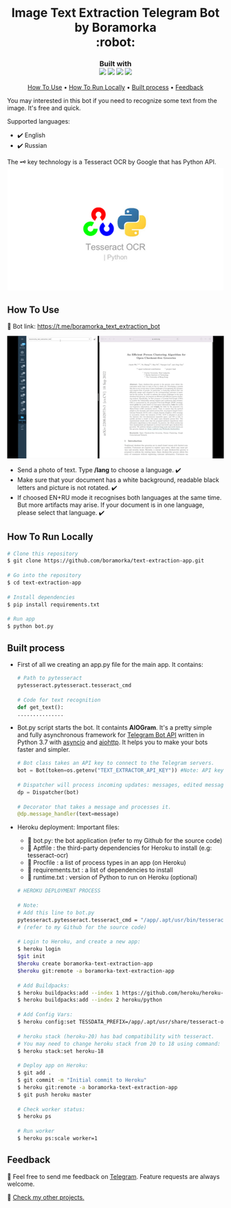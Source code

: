 <h1 align="center">
  <br>
 Image Text Extraction Telegram Bot by Boramorka <br>
 :robot:
</h1>


<h3 align="center">
  Built with
  <br>
    <img src="https://img.shields.io/badge/python-3670A0?style=for-the-badge&logo=python&logoColor=ffdd54" width="100">
    <img src="https://img.shields.io/badge/heroku-%23430098.svg?style=for-the-badge&logo=heroku&logoColor=white" width="100">
    <img src="https://img.shields.io/badge/Telegram-2CA5E0?style=for-the-badge&logo=telegram&logoColor=white" width="119">
    <img src="https://img.shields.io/badge/github-%23121011.svg?style=for-the-badge&logo=github&logoColor=green" width="100">
</h3>

<p align="center">
  <a href="#how-to-use">How To Use</a> •
  <a href="#how-to-run-locally">How To Run Locally</a> •
  <a href="#built-process">Built process</a> •
  <a href="#feedback">Feedback</a>
</p>

You may interested in this bot if you need to recognize some text from the image. It's free and quick.

Supported languages:
* :heavy_check_mark: English 
* :heavy_check_mark: Russian 

The :old_key: key technology is a Tesseract OCR by Google that has Python API.
![Tesseract](https://github.com/boramorka/usercontent/blob/main/gifs/Tesseract.gif?raw=true)

## How To Use
:robot: Bot link: https://t.me/boramorka_text_extraction_bot

![Usage](https://github.com/boramorka/usercontent/blob/main/gifs/tg%20bot%201.gif?raw=true)
* Send a photo of text. Type **/lang** to choose a language. :heavy_check_mark:
* Make sure that your document has a white background, readable black letters and picture is not rotated. :heavy_check_mark:
* If choosed EN+RU mode it recognises both languages at the same time. But more artifacts may arise. If your document is in one language, please select that language. :heavy_check_mark:

## How To Run Locally

  ``` bash
  # Clone this repository
  $ git clone https://github.com/boramorka/text-extraction-app.git

  # Go into the repository
  $ cd text-extraction-app

  # Install dependencies
  $ pip install requirements.txt

  # Run app
  $ python bot.py
  ```

## Built process

- First of all we creating an app.py file for the main app. It contains:
  ```python
  # Path to pytesseract
  pytesseract.pytesseract.tesseract_cmd

  # Code for text recognition
  def get_text():
  ...............
  ```
- Bot.py script starts the bot. It containts **AIOGram**. It's a pretty simple and fully asynchronous framework for [Telegram Bot API](https://core.telegram.org/bots/api) written in Python 3.7 with [asyncio](https://docs.python.org/3/library/asyncio.html) and [aiohttp](https://github.com/aio-libs/aiohttp). It helps you to make your bots faster and simpler.
  

  ```python
  # Bot class takes an API key to connect to the Telegram servers.
  bot = Bot(token=os.getenv("TEXT_EXTRACTOR_API_KEY")) #Note: API key is envioroment variable

  # Dispatcher will process incoming updates: messages, edited messages, channel posts, edited channel posts, inline queries, chosen inline results, callback queries, shipping queries, pre-checkout queries.
  dp = Dispatcher(bot) 

  # Decorator that takes a message and processes it.
  @dp.message_handler(text=message)
  ```

- Heroku deployment:
Important files:
  - :page_facing_up: bot.py: the bot application (refer to my Github for the source code) 
  - :page_facing_up: Aptfile : the third-party dependencies for Heroku to install (e.g: tesseract-ocr)
  - :page_facing_up: Procfile : a list of process types in an app (on Heroku)
  - :page_facing_up: requirements.txt : a list of dependencies to install
  - :page_facing_up: runtime.txt : version of Python to run on Heroku (optional)

  ```bash
  # HEROKU DEPLOYMENT PROCESS

  # Note:
  # Add this line to bot.py
  pytesseract.pytesseract.tesseract_cmd = "/app/.apt/usr/bin/tesseract"
  # (refer to my Github for the source code)

  # Login to Heroku, and create a new app:
  $ heroku login
  $git init
  $heroku create boramorka-text-extraction-app
  $heroku git:remote -a boramorka-text-extraction-app

  # Add Buildpacks:
  $ heroku buildpacks:add --index 1 https://github.com/heroku/heroku-buildpack-apt
  $ heroku buildpacks:add --index 2 heroku/python

  # Add Config Vars:
  $ heroku config:set TESSDATA_PREFIX=/app/.apt/usr/share/tesseract-ocr/4.00/tessdata

  # heroku stack (heroku-20) has bad compatibility with tesseract.
  # You may need to change heroku stack from 20 to 18 using command:
  $ heroku stack:set heroku-18

  # Deploy app on Heroku:
  $ git add .
  $ git commit -m "Initial commit to Heroku"
  $ heroku git:remote -a boramorka-text-extraction-app
  $ git push heroku master

  # Check worker status:
  $ heroku ps

  # Run worker
  $ heroku ps:scale worker=1
  ```

## Feedback
:person_in_tuxedo: Feel free to send me feedback on [Telegram](https://t.me/boramorka). Feature requests are always welcome. 

:abacus: [Check my other projects.](https://github.com/boramorka)


